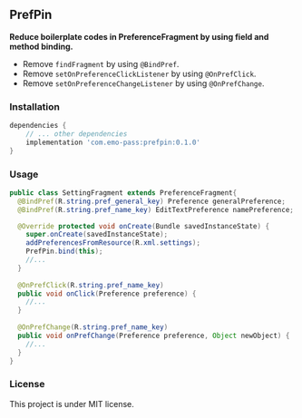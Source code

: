 ## PrefPin
**Reduce boilerplate codes in PreferenceFragment by using field and method binding.**
* Remove `findFragment` by using `@BindPref`.
* Remove `setOnPreferenceClickListener` by using `@OnPrefClick`.
* Remove `setOnPreferenceChangeListener` by using `@OnPrefChange`.

### Installation
```gradle
dependencies {
    // ... other dependencies
    implementation 'com.emo-pass:prefpin:0.1.0'
}
```

### Usage
```java
public class SettingFragment extends PreferenceFragment{
  @BindPref(R.string.pref_general_key) Preference generalPreference;
  @BindPref(R.string.pref_name_key) EditTextPreference namePreference;

  @Override protected void onCreate(Bundle savedInstanceState) {
    super.onCreate(savedInstanceState);
    addPreferencesFromResource(R.xml.settings);
    PrefPin.bind(this);
    //...
  }
  
  @OnPrefClick(R.string.pref_name_key)
  public void onClick(Preference preference) {
    //...
  }
  
  @OnPrefChange(R.string.pref_name_key)
  public void onPrefChange(Preference preference, Object newObject) {
    //...
  } 
}
```

### License
This project is under MIT license.